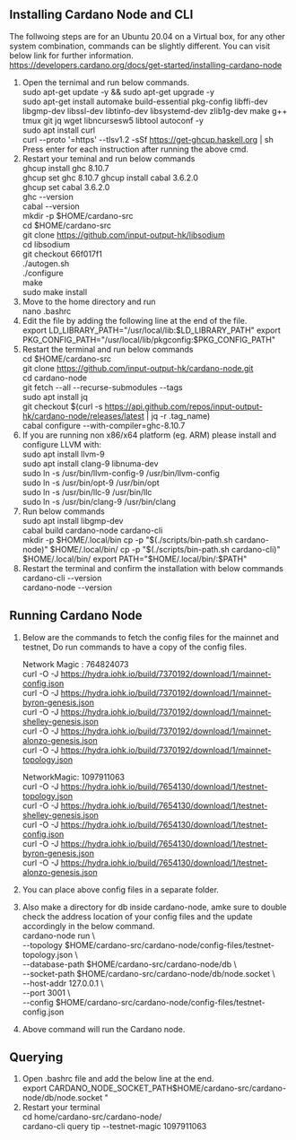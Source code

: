 ## Installing Cardano Node and CLI  
The follwoing steps are for an Ubuntu 20.04 on a Virtual box, for any other system combination, commands can be slightly different. You can visit below link for further information.  
https://developers.cardano.org/docs/get-started/installing-cardano-node

1.  Open the ternimal and run below commands.  
    sudo apt-get update -y && sudo apt-get upgrade -y    
    sudo apt-get install automake build-essential pkg-config libffi-dev libgmp-dev libssl-dev libtinfo-dev libsystemd-dev zlib1g-dev make g++ tmux git jq wget libncursesw5 libtool autoconf -y     
    sudo apt install curl  
    curl --proto '=https' --tlsv1.2 -sSf https://get-ghcup.haskell.org | sh  
		Press enter for each instruction after running the above cmd.  
2.  Restart your teminal and run below commands  
    ghcup install ghc 8.10.7  
    ghcup set ghc 8.10.7 
    ghcup install cabal 3.6.2.0  
    ghcup set cabal 3.6.2.0  
    ghc --version  
    cabal --version  
    mkdir -p $HOME/cardano-src  
    cd $HOME/cardano-src  
    git clone https://github.com/input-output-hk/libsodium  
    cd libsodium  
    git checkout 66f017f1  
    ./autogen.sh  
    ./configure  
    make  
    sudo make install  
3.  Move to the home directory and run   
    nano .bashrc  
4.  Edit the file by adding the following line at the end of the file.  
	export LD_LIBRARY_PATH="/usr/local/lib:$LD_LIBRARY_PATH"  
	export PKG_CONFIG_PATH="/usr/local/lib/pkgconfig:$PKG_CONFIG_PATH"  
5.  Restart the terminal and run below commands  
    cd $HOME/cardano-src  
    git clone https://github.com/input-output-hk/cardano-node.git  
    cd cardano-node  
    git fetch --all --recurse-submodules --tags  
    sudo apt install jq  
    git checkout $(curl -s https://api.github.com/repos/input-output-hk/cardano-node/releases/latest | jq -r .tag_name)  
    cabal configure --with-compiler=ghc-8.10.7  
6.  If you are running non x86/x64 platform (eg. ARM) please install and configure LLVM with:  
    sudo apt install llvm-9  
    sudo apt install clang-9 libnuma-dev  
    sudo ln -s /usr/bin/llvm-config-9 /usr/bin/llvm-config  
    sudo ln -s /usr/bin/opt-9 /usr/bin/opt  
    sudo ln -s /usr/bin/llc-9 /usr/bin/llc  
    sudo ln -s /usr/bin/clang-9 /usr/bin/clang  
7.  Run below commands  
    sudo apt install libgmp-dev  
    cabal build cardano-node cardano-cli  
    mkdir -p $HOME/.local/bin  
    cp -p "$(./scripts/bin-path.sh cardano-node)" $HOME/.local/bin/  
    cp -p "$(./scripts/bin-path.sh cardano-cli)" $HOME/.local/bin/  
    export PATH="$HOME/.local/bin/:$PATH"  
8.  Restart the terminal and confirm the installation with below commands  
    cardano-cli --version  
    cardano-node --version  

## Running Cardano Node
1.  Below are the commands to fetch the config files for the mainnet and testnet, Do run commands to have a copy of the     config files.   
    
    Network Magic : 764824073   
    curl -O -J https://hydra.iohk.io/build/7370192/download/1/mainnet-config.json  
    curl -O -J https://hydra.iohk.io/build/7370192/download/1/mainnet-byron-genesis.json  
    curl -O -J https://hydra.iohk.io/build/7370192/download/1/mainnet-shelley-genesis.json  
    curl -O -J https://hydra.iohk.io/build/7370192/download/1/mainnet-alonzo-genesis.json  
    curl -O -J https://hydra.iohk.io/build/7370192/download/1/mainnet-topology.json  

    NetworkMagic: 1097911063  
    curl -O -J https://hydra.iohk.io/build/7654130/download/1/testnet-topology.json  
    curl -O -J https://hydra.iohk.io/build/7654130/download/1/testnet-shelley-genesis.json  
    curl -O -J https://hydra.iohk.io/build/7654130/download/1/testnet-config.json  
    curl -O -J https://hydra.iohk.io/build/7654130/download/1/testnet-byron-genesis.json  
    curl -O -J https://hydra.iohk.io/build/7654130/download/1/testnet-alonzo-genesis.json  

2.  You can place above config files in a separate folder.  
3.  Also make a directory for db inside cardano-node, amke sure to double check the address location of your config files and the update accordingly in the below command.   
    cardano-node run \  
    --topology $HOME/cardano-src/cardano-node/config-files/testnet-topology.json \  
    --database-path $HOME/cardano-src/cardano-node/db \  
    --socket-path $HOME/cardano-src/cardano-node/db/node.socket \  
    --host-addr 127.0.0.1 \  
    --port 3001 \  
    --config $HOME/cardano-src/cardano-node/config-files/testnet-config.json   
4.  Above command will run the Cardano node.   

## Querying  

1.  Open .bashrc file and add the below line at the end.  
    export CARDANO_NODE_SOCKET_PATH$HOME/cardano-src/cardano-node/db/node.socket "  
2.  Restart your terminal  
    cd home/cardano-src/cardano-node/  
	cardano-cli query tip --testnet-magic 1097911063  
